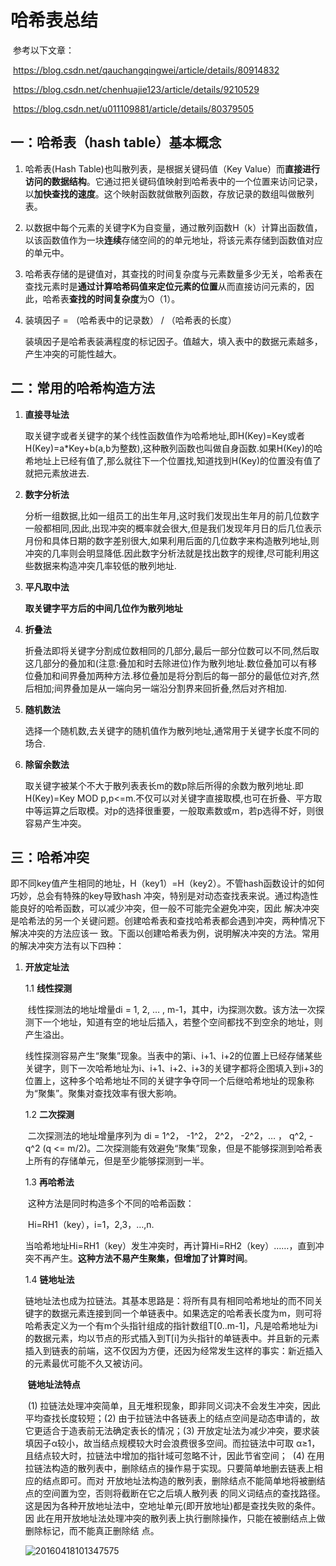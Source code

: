 # 哈希表总结

​				参考以下文章：

​					https://blog.csdn.net/qauchangqingwei/article/details/80914832

​					https://blog.csdn.net/chenhuajie123/article/details/9210529

​					https://blog.csdn.net/u011109881/article/details/80379505

## 一：哈希表（hash table）基本概念

1. 哈希表(Hash Table)也叫散列表，是根据关键码值（Key Value）而**直接进行访问的数据结构**。它通过把关键码值映射到哈希表中的一个位置来访问记录，以**加快查找的速度**。这个映射函数就做散列函数，存放记录的数组叫做散列表。

2.  以数据中每个元素的关键字K为自变量，通过散列函数H（k）计算出函数值，以该函数值作为一块**连续**存储空间的的单元地址，将该元素存储到函数值对应的单元中。

3. 哈希表存储的是键值对，其查找的时间复杂度与元素数量多少无关，哈希表在查找元素时是**通过计算哈希码值来定位元素的位置**从而直接访问元素的，因此，哈希表**查找的时间复杂度**为O（1）。

4. 装填因子 = （哈希表中的记录数） /  （哈希表的长度）

   装填因子是哈希表装满程度的标记因子。值越大，填入表中的数据元素越多，产生冲突的可能性越大。

## 二：常用的哈希构造方法

1. **直接寻址法**

   取关键字或者关键字的某个线性函数值作为哈希地址,即H(Key)=Key或者H(Key)=a*Key+b(a,b为整数),这种散列函数也叫做自身函数.如果H(Key)的哈希地址上已经有值了,那么就往下一个位置找,知道找到H(Key)的位置没有值了就把元素放进去.

2. **数字分析法**

   分析一组数据,比如一组员工的出生年月,这时我们发现出生年月的前几位数字一般都相同,因此,出现冲突的概率就会很大,但是我们发现年月日的后几位表示月份和具体日期的数字差别很大,如果利用后面的几位数字来构造散列地址,则冲突的几率则会明显降低.因此数字分析法就是找出数字的规律,尽可能利用这些数据来构造冲突几率较低的散列地址.

3. **平凡取中法**

   **取关键字平方后的中间几位作为散列地址**

4. **折叠法**

   折叠法即将关键字分割成位数相同的几部分,最后一部分位数可以不同,然后取这几部分的叠加和(注意:叠加和时去除进位)作为散列地址.数位叠加可以有移位叠加和间界叠加两种方法.移位叠加是将分割后的每一部分的最低位对齐,然后相加;间界叠加是从一端向另一端沿分割界来回折叠,然后对齐相加.

5. **随机数法**

   选择一个随机数,去关键字的随机值作为散列地址,通常用于关键字长度不同的场合.

6. **除留余数法**

   取关键字被某个不大于散列表表长m的数p除后所得的余数为散列地址.即H(Key)=Key MOD p,p<=m.不仅可以对关键字直接取模,也可在折叠、平方取中等运算之后取模。对p的选择很重要，一般取素数或m，若p选得不好，则很容易产生冲突。

## 三：哈希冲突

​	即不同key值产生相同的地址，H（key1）=H（key2）。不管hash函数设计的如何巧妙，总会有特殊的key导致hash	冲突，特别是对动态查找表来说。通过构造性能良好的哈希函数，可以减少冲突，但一般不可能完全避免冲突，因此	解决冲突是哈希法的另一个关键问题。创建哈希表和查找哈希表都会遇到冲突，两种情况下解决冲突的方法应该一	致。下面以创建哈希表为例，说明解决冲突的方法。常用的解决冲突方法有以下四种：

1. **开放定址法**

   1.1 **线性探测**

   ​	线性探测法的地址增量di = 1, 2, … , m-1，其中，i为探测次数。该方法一次探测下一个地址，知道有空的地址后插入，若整个空间都找不到空余的地址，则产生溢出。

   ​	线性探测容易产生“聚集”现象。当表中的第i、i+1、i+2的位置上已经存储某些关键字，则下一次哈希地址为i、i+1、i+2、i+3的关键字都将企图填入到i+3的位置上，这种多个哈希地址不同的关键字争夺同一个后继哈希地址的现象称为“聚集”。聚集对查找效率有很大影响。

   1.2 **二次探测**

   ​	二次探测法的地址增量序列为 di = 1^2， -1^2， 2^2， -2^2，… ， q^2, -q^2 (q <= m/2)。二次探测能有效避免“聚集”现象，但是不能够探测到哈希表上所有的存储单元，但是至少能够探测到一半。

   1.3 **再哈希法**

   ​	这种方法是同时构造多个不同的哈希函数：

   ​        Hi=RH1（key），i=1，2,3，…,n.

   ​        当哈希地址Hi=RH1（key）发生冲突时，再计算Hi=RH2（key）……，直到冲突不再产生。**这种方法不易产生聚集，但增加了计算时间**。

   1.4 **链地址法**

   ​	链地址法也成为拉链法。其基本思路是：将所有具有相同哈希地址的而不同关键字的数据元素连接到同一个单链表中。如果选定的哈希表长度为m，则可将哈希表定义为一个有m个头指针组成的指针数组T[0..m-1]，凡是哈希地址为i的数据元素，均以节点的形式插入到T[i]为头指针的单链表中。并且新的元素插入到链表的前端，这不仅因为方便，还因为经常发生这样的事实：新近插入的元素最优可能不久又被访问。

   ​	**链地址法特点**

   ​		(1) 拉链法处理冲突简单，且无堆积现象，即非同义词决不会发生冲突，因此平均查找长度较短； 
   ​		(2) 由于拉链法中各链表上的结点空间是动态申请的，故它更适合于造表前无法确定表长的情况； 
   ​		(3) 开放定址法为减少冲突，要求装填因子α较小，故当结点规模较大时会浪费很多空间。而拉链法中可取		α≥1，且结点较大时，拉链法中增加的指针域可忽略不计，因此节省空间； 
   ​		(4) 在用拉链法构造的散列表中，删除结点的操作易于实现。只要简单地删去链表上相应的结点即可。而对		开放地址法构造的散列表，删除结点不能简单地将被删结点的空间置为空，否则将截断在它之后填人散列表		的同义词结点的查找路径。这是因为各种开放地址法中，空地址单元(即开放地址)都是查找失败的条件。因		此在用开放地址法处理冲突的散列表上执行删除操作，只能在被删结点上做删除标记，而不能真正删除结		点。

   ![20160418101347575](C:\Users\asiaw\Desktop\20160418101347575.jpg)